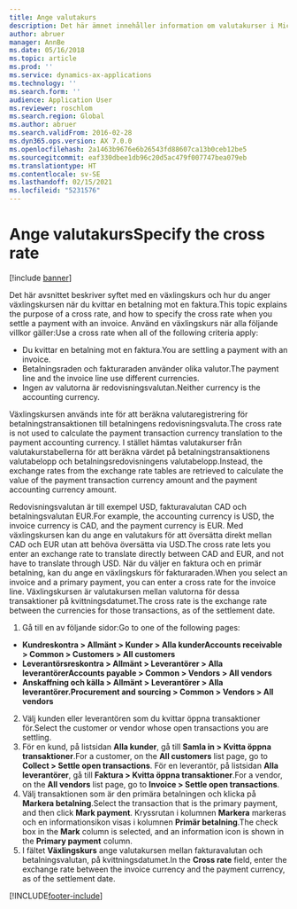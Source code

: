 ```yaml
---
title: Ange valutakurs
description: Det här ämnet innehåller information om valutakurser i Microsoft Dynamics 365 Finance.
author: abruer
manager: AnnBe
ms.date: 05/16/2018
ms.topic: article
ms.prod: ''
ms.service: dynamics-ax-applications
ms.technology: ''
ms.search.form: ''
audience: Application User
ms.reviewer: roschlom
ms.search.region: Global
ms.author: abruer
ms.search.validFrom: 2016-02-28
ms.dyn365.ops.version: AX 7.0.0
ms.openlocfilehash: 2a1463b9676e6b26543fd88607ca13b0ceb12be5
ms.sourcegitcommit: eaf330dbee1db96c20d5ac479f007747bea079eb
ms.translationtype: HT
ms.contentlocale: sv-SE
ms.lasthandoff: 02/15/2021
ms.locfileid: "5231576"
---
```

# <a name="specify-the-cross-rate"></a><span data-ttu-id="72706-103">Ange valutakurs</span><span class="sxs-lookup"><span data-stu-id="72706-103">Specify the cross rate</span></span>

[!include [banner](../includes/banner.md)]

<span data-ttu-id="72706-104">Det här avsnittet beskriver syftet med en växlingskurs och hur du anger växlingskursen när du kvittar en betalning mot en faktura.</span><span class="sxs-lookup"><span data-stu-id="72706-104">This topic explains the purpose of a cross rate, and how to specify the cross rate when you settle a payment with an invoice.</span></span> <span data-ttu-id="72706-105">Använd en växlingskurs när alla följande villkor gäller:</span><span class="sxs-lookup"><span data-stu-id="72706-105">Use a cross rate when all of the following criteria apply:</span></span> 
-   <span data-ttu-id="72706-106">Du kvittar en betalning mot en faktura.</span><span class="sxs-lookup"><span data-stu-id="72706-106">You are settling a payment with an invoice.</span></span> 
-   <span data-ttu-id="72706-107">Betalningsraden och fakturaraden använder olika valutor.</span><span class="sxs-lookup"><span data-stu-id="72706-107">The payment line and the invoice line use different currencies.</span></span> 
-   <span data-ttu-id="72706-108">Ingen av valutorna är redovisningsvalutan.</span><span class="sxs-lookup"><span data-stu-id="72706-108">Neither currency is the accounting currency.</span></span> 

<span data-ttu-id="72706-109">Växlingskursen används inte för att beräkna valutaregistrering för betalningstransaktionen till betalningens redovisningsvaluta.</span><span class="sxs-lookup"><span data-stu-id="72706-109">The cross rate is not used to calculate the payment transaction currency translation to the payment accounting currency.</span></span> <span data-ttu-id="72706-110">I stället hämtas valutakurser från valutakurstabellerna för att beräkna värdet på betalningstransaktionens valutabelopp och betalningsredovisningens valutabelopp.</span><span class="sxs-lookup"><span data-stu-id="72706-110">Instead, the exchange rates from the exchange rate tables are retrieved to calculate the value of the payment transaction currency amount and the payment accounting currency amount.</span></span> 

<span data-ttu-id="72706-111">Redovisningsvalutan är till exempel USD, fakturavalutan CAD och betalningsvalutan EUR.</span><span class="sxs-lookup"><span data-stu-id="72706-111">For example, the accounting currency is USD, the invoice currency is CAD, and the payment currency is EUR.</span></span> <span data-ttu-id="72706-112">Med växlingskursen kan du ange en valutakurs för att översätta direkt mellan CAD och EUR utan att behöva översätta via USD.</span><span class="sxs-lookup"><span data-stu-id="72706-112">The cross rate lets you enter an exchange rate to translate directly between CAD and EUR, and not have to translate through USD.</span></span> <span data-ttu-id="72706-113">När du väljer en faktura och en primär betalning, kan du ange en växlingskurs för fakturaraden.</span><span class="sxs-lookup"><span data-stu-id="72706-113">When you select an invoice and a primary payment, you can enter a cross rate for the invoice line.</span></span> <span data-ttu-id="72706-114">Växlingskursen är valutakursen mellan valutorna för dessa transaktioner på kvittningsdatumet.</span><span class="sxs-lookup"><span data-stu-id="72706-114">The cross rate is the exchange rate between the currencies for those transactions, as of the settlement date.</span></span>

1.  <span data-ttu-id="72706-115">Gå till en av följande sidor:</span><span class="sxs-lookup"><span data-stu-id="72706-115">Go to one of the following pages:</span></span>
- <span data-ttu-id="72706-116">**Kundreskontra > Allmänt > Kunder > Alla kunder**</span><span class="sxs-lookup"><span data-stu-id="72706-116">**Accounts receivable > Common > Customers > All customers**</span></span> 
- <span data-ttu-id="72706-117">**Leverantörsreskontra > Allmänt > Leverantörer > Alla leverantörer**</span><span class="sxs-lookup"><span data-stu-id="72706-117">**Accounts payable > Common > Vendors > All vendors**</span></span> 
- <span data-ttu-id="72706-118">**Anskaffning och källa > Allmänt > Leverantörer > Alla leverantörer.**</span><span class="sxs-lookup"><span data-stu-id="72706-118">**Procurement and sourcing > Common > Vendors > All vendors**</span></span>
2.  <span data-ttu-id="72706-119">Välj kunden eller leverantören som du kvittar öppna transaktioner för.</span><span class="sxs-lookup"><span data-stu-id="72706-119">Select the customer or vendor whose open transactions you are settling.</span></span> 
3.  <span data-ttu-id="72706-120">För en kund, på listsidan **Alla kunder**, gå till **Samla in > Kvitta öppna transaktioner**.</span><span class="sxs-lookup"><span data-stu-id="72706-120">For a customer, on the **All customers** list page, go to **Collect > Settle open transactions**.</span></span> <span data-ttu-id="72706-121">För en leverantör, på listsidan **Alla leverantörer**, gå till **Faktura > Kvitta öppna transaktioner**.</span><span class="sxs-lookup"><span data-stu-id="72706-121">For a vendor, on the **All vendors** list page, go to **Invoice > Settle open transactions**.</span></span> 
4.  <span data-ttu-id="72706-122">Välj transaktionen som är den primära betalningen och klicka på **Markera betalning**.</span><span class="sxs-lookup"><span data-stu-id="72706-122">Select the transaction that is the primary payment, and then click **Mark payment**.</span></span> <span data-ttu-id="72706-123">Kryssrutan i kolumnen **Markera** markeras och en informationsikon visas i kolumnen **Primär betalning**.</span><span class="sxs-lookup"><span data-stu-id="72706-123">The check box in the **Mark** column is selected, and an information icon is shown in the **Primary payment** column.</span></span> 
5.  <span data-ttu-id="72706-124">I fältet **Växlingskurs** ange valutakursen mellan fakturavalutan och betalningsvalutan, på kvittningsdatumet.</span><span class="sxs-lookup"><span data-stu-id="72706-124">In the **Cross rate** field, enter the exchange rate between the invoice currency and the payment currency, as of the settlement date.</span></span> 


[!INCLUDE[footer-include](../../includes/footer-banner.md)]